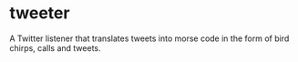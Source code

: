 # tweeter

A Twitter listener that translates tweets into morse code in the form of bird chirps, calls and tweets.
